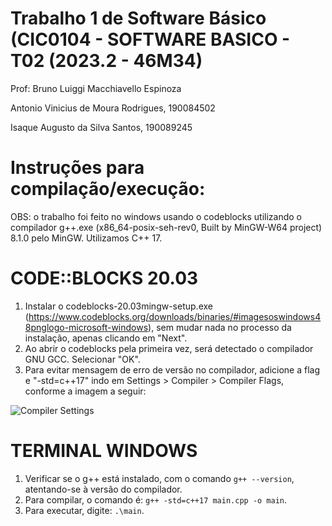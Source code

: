 # Trabalho 1 de Software Básico (CIC0104 - SOFTWARE BASICO - T02 (2023.2 - 46M34)
Prof: Bruno Luiggi Macchiavello Espinoza

Antonio Vinicius de Moura Rodrigues, 190084502

Isaque Augusto da Silva Santos, 190089245

# Instruções para compilação/execução:
OBS: o trabalho foi feito no windows usando o codeblocks utilizando o compilador g++.exe (x86_64-posix-seh-rev0, Built by MinGW-W64 project) 8.1.0 pelo MinGW.
Utilizamos C++ 17.

# CODE::BLOCKS 20.03
1. Instalar o codeblocks-20.03mingw-setup.exe (https://www.codeblocks.org/downloads/binaries/#imagesoswindows48pnglogo-microsoft-windows), sem mudar nada no processo da instalação, apenas clicando em "Next".
2. Ao abrir o codeblocks pela primeira vez, será detectado o compilador GNU GCC. Selecionar "OK".
3. Para evitar mensagem de erro de versão no compilador, adicione a flag e "-std=c++17" indo em Settings > Compiler > Compiler Flags, conforme a imagem a seguir:

![Compiler Settings]([https://drive.google.com/uc?export=view&id=1OBPT2n-3AhccdfLatkHrK876BUOv0PAv](https://doc-10-2s-docs.googleusercontent.com/docs/securesc/19jmq96dk8rf32n8aqba1avdg6o97buj/6hs6upa4pme425iavn4ksdsfnc63d0oh/1697547075000/08890417141497452303/08890417141497452303/1OBPT2n-3AhccdfLatkHrK876BUOv0PAv?e=view&ax=AI0foUozgfKsSqj4A7f8wHC-Dz3EEEFUUQw_hL7gjBinR0OTdIIddIhZg3qDofH0nn1jDWkxvtWNDsNZViXjP3eDNDwWHfpi2Ub5rcBMiKlIJKwX-SVvRe4cvd6EP8qhTX8amW8Epr-mhT2BpnKLaxBSLZFkdPNffSLPBCttJKZ0tEeoJEAApleObVWoh_9jFgxd4nylTLiyJJTikdwpkQVgQcZTb3iN9Pz3ql0elW8_9t3xWjoM46L9ZN0dy5BPSNsmYiWTlto1S_XHdWMRP5Na3iEEsr4ecSM876cl3HBFeCj5o-YQxlyNuRUclEqENsbdY5RLFeZOXPZpUW1Nn1uTUDl8dAmhtJmk0mQkfEOFyDyR7guiDDEQ34wxYg4qdRzzwgX13BtoGekGc8S86XXnGm2BAxcEvMo8n5h3KLCVvffbiTBWT-d875xeumPfI62BpEhz-RMjzXJVKKSm0arNgq7ePGH6GW5x7BoOajgfvWgzP7lwciphtJFYAkG-IKZMhOsxnZzRboG4e154RvJCNT1PZ5V4i5IX_Pp3aSx4Hwy4Dfo--iwFu8_zrsL-lA4la2oKuGwQ1Oa-n5AVsBbHO0JBDWrenqrPbN4ul5wluK8dyjhSdwsgZLbdOUNJv9yXP7kI8l7om29le6CMsA0MBhq3GN8jFg7NwvG6KflqGBc10ypVvunWcln7-fYfDP6DNkXOEGmjkZ8x-3XVFKOgkieKvId3jFoyumbc3W7t6SQQH5XHp_CoukFDBV8YhPKtzq87wT3hSfzGZA1iSfta1DJE_E-5l0-5BTcka7YUsDo4K9hjivvBS6YQ82tPe846siKeZRAAxohhwdH3Gi_SPWXN5ljM7iqBdAmee_R8v_R3pDcvfiqOO7AGu2tcI5MDNg&uuid=aa19f245-7649-401c-a09e-01dc5daacd28&authuser=0&nonce=e8bcrkmk2kju2&user=08890417141497452303&hash=cih2isdf6n78sfi40okpfsvnuqi3vdlr)https://doc-10-2s-docs.googleusercontent.com/docs/securesc/19jmq96dk8rf32n8aqba1avdg6o97buj/6hs6upa4pme425iavn4ksdsfnc63d0oh/1697547075000/08890417141497452303/08890417141497452303/1OBPT2n-3AhccdfLatkHrK876BUOv0PAv?e=view&ax=AI0foUozgfKsSqj4A7f8wHC-Dz3EEEFUUQw_hL7gjBinR0OTdIIddIhZg3qDofH0nn1jDWkxvtWNDsNZViXjP3eDNDwWHfpi2Ub5rcBMiKlIJKwX-SVvRe4cvd6EP8qhTX8amW8Epr-mhT2BpnKLaxBSLZFkdPNffSLPBCttJKZ0tEeoJEAApleObVWoh_9jFgxd4nylTLiyJJTikdwpkQVgQcZTb3iN9Pz3ql0elW8_9t3xWjoM46L9ZN0dy5BPSNsmYiWTlto1S_XHdWMRP5Na3iEEsr4ecSM876cl3HBFeCj5o-YQxlyNuRUclEqENsbdY5RLFeZOXPZpUW1Nn1uTUDl8dAmhtJmk0mQkfEOFyDyR7guiDDEQ34wxYg4qdRzzwgX13BtoGekGc8S86XXnGm2BAxcEvMo8n5h3KLCVvffbiTBWT-d875xeumPfI62BpEhz-RMjzXJVKKSm0arNgq7ePGH6GW5x7BoOajgfvWgzP7lwciphtJFYAkG-IKZMhOsxnZzRboG4e154RvJCNT1PZ5V4i5IX_Pp3aSx4Hwy4Dfo--iwFu8_zrsL-lA4la2oKuGwQ1Oa-n5AVsBbHO0JBDWrenqrPbN4ul5wluK8dyjhSdwsgZLbdOUNJv9yXP7kI8l7om29le6CMsA0MBhq3GN8jFg7NwvG6KflqGBc10ypVvunWcln7-fYfDP6DNkXOEGmjkZ8x-3XVFKOgkieKvId3jFoyumbc3W7t6SQQH5XHp_CoukFDBV8YhPKtzq87wT3hSfzGZA1iSfta1DJE_E-5l0-5BTcka7YUsDo4K9hjivvBS6YQ82tPe846siKeZRAAxohhwdH3Gi_SPWXN5ljM7iqBdAmee_R8v_R3pDcvfiqOO7AGu2tcI5MDNg&uuid=aa19f245-7649-401c-a09e-01dc5daacd28&authuser=0&nonce=e8bcrkmk2kju2&user=08890417141497452303&hash=cih2isdf6n78sfi40okpfsvnuqi3vdlr)
# TERMINAL WINDOWS
1. Verificar se o g++ está instalado, com o comando ``g++ --version``, atentando-se à versão do compilador.
2. Para compilar, o comando é: ``g++ -std=c++17 main.cpp -o main``.
3. Para executar, digite: ``.\main``.
